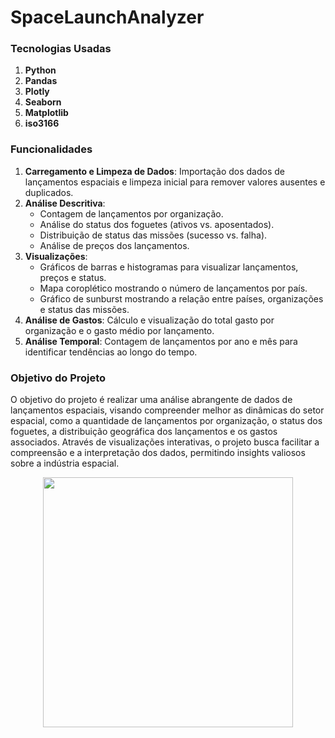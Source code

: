 # SpaceLaunchAnalyzer

### Tecnologias Usadas
1. **Python**
2. **Pandas**
3. **Plotly**
4. **Seaborn**
5. **Matplotlib**
6. **iso3166**

### Funcionalidades
1. **Carregamento e Limpeza de Dados**: Importação dos dados de lançamentos espaciais e limpeza inicial para remover valores ausentes e duplicados.
2. **Análise Descritiva**:
   - Contagem de lançamentos por organização.
   - Análise do status dos foguetes (ativos vs. aposentados).
   - Distribuição de status das missões (sucesso vs. falha).
   - Análise de preços dos lançamentos.
3. **Visualizações**:
   - Gráficos de barras e histogramas para visualizar lançamentos, preços e status.
   - Mapa coroplético mostrando o número de lançamentos por país.
   - Gráfico de sunburst mostrando a relação entre países, organizações e status das missões.
4. **Análise de Gastos**: Cálculo e visualização do total gasto por organização e o gasto médio por lançamento.
5. **Análise Temporal**: Contagem de lançamentos por ano e mês para identificar tendências ao longo do tempo.

### Objetivo do Projeto
O objetivo do projeto é realizar uma análise abrangente de dados de lançamentos espaciais, visando compreender melhor as dinâmicas do setor espacial, como a quantidade de lançamentos por organização, o status dos foguetes, a distribuição geográfica dos lançamentos e os gastos associados. Através de visualizações interativas, o projeto busca facilitar a compreensão e a interpretação dos dados, permitindo insights valiosos sobre a indústria espacial.

<center><img src="https://i.imgur.com/9hLRsjZ.jpg" height=400></center>
